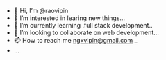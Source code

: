 - 👋 Hi, I’m @raovipin
- 👀 I’m interested in learing new things...
- 🌱 I’m currently learning .full stack development..
- 💞️ I’m looking to collaborate on  web development...
- 📫 How to reach me  ngxvipin@gmail.com   _
- ...

<!---
raovipin/raovipin is a ✨ special ✨ repository because its `README.md` (this file) appears on your GitHub profile.
You can click the Preview link to take a look at your changes.
--->
